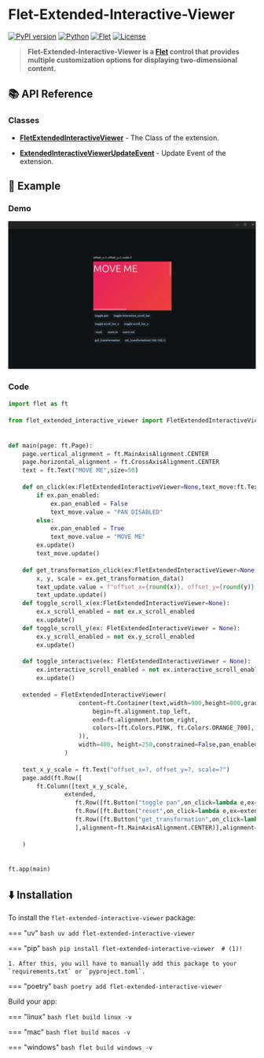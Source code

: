 

# Flet-Extended-Interactive-Viewer
[![PyPI version](https://img.shields.io/pypi/v/flet-extended-interactive-viewer.svg)](https://pypi.org/project/flet-extended-interactive-viewer/)
[![Python](https://img.shields.io/badge/Python-3.9+-blue.svg)](https://python.org)
[![Flet](https://img.shields.io/badge/Flet-0.28.3+-green.svg)](https://flet.dev)
[![License](https://img.shields.io/github/license/PraiseTheDarkFlo/flet-extended-interactive-viewer.svg)](https://github.com/PraiseTheDarkFlo/flet-extended-interactive-viewer/blob/master/LICENSE)
> **Flet-Extended-Interactive-Viewer is a [Flet](https://flet.dev/) control that provides multiple customization options for displaying two-dimensional content.**

## 📚 API Reference
### Classes

- **[FletExtendedInteractiveViewer](FletExtendedInteractiveViewer.md)** - The Class of the extension.

- **[ExtendedInteractiveViewerUpdateEvent](FletExtendedInteractiveViewer.md)** - Update Event of the extension.


## 🚀 Example
### Demo
![Example](https://github.com/PraiseTheDarkFlo/flet-extended-interactive-viewer/blob/master/docs/gifs/usage_extended_interactive_viewer.gif?raw=true)

### Code
```python
import flet as ft

from flet_extended_interactive_viewer import FletExtendedInteractiveViewer


def main(page: ft.Page):
    page.vertical_alignment = ft.MainAxisAlignment.CENTER
    page.horizontal_alignment = ft.CrossAxisAlignment.CENTER
    text = ft.Text("MOVE ME",size=50)

    def on_click(ex:FletExtendedInteractiveViewer=None,text_move:ft.Text=None):
        if ex.pan_enabled:
            ex.pan_enabled = False
            text_move.value = "PAN DISABLED"
        else:
            ex.pan_enabled = True
            text_move.value = "MOVE ME"
        ex.update()
        text_move.update()

    def get_transformation_click(ex:FletExtendedInteractiveViewer=None,text_update:ft.Text=None):
        x, y, scale = ex.get_transformation_data()
        text_update.value = f"offset_x={round(x)}, offset_y={round(y)}, scale={scale}"
        text_update.update()
    def toggle_scroll_x(ex:FletExtendedInteractiveViewer=None):
        ex.x_scroll_enabled = not ex.x_scroll_enabled
        ex.update()
    def toggle_scroll_y(ex: FletExtendedInteractiveViewer = None):
        ex.y_scroll_enabled = not ex.y_scroll_enabled
        ex.update()

    def toggle_interactive(ex: FletExtendedInteractiveViewer = None):
        ex.interactive_scroll_enabled = not ex.interactive_scroll_enabled
        ex.update()
        
    extended = FletExtendedInteractiveViewer(
                    content=ft.Container(text,width=900,height=800,gradient=ft.LinearGradient(
                        begin=ft.alignment.top_left,
                        end=ft.alignment.bottom_right,
                        colors=[ft.Colors.PINK, ft.Colors.ORANGE_700],
                    )),
                    width=400, height=250,constrained=False,pan_enabled=True,over_zoom_enabled=False,
                )
    
    text_x_y_scale = ft.Text("offset_x=?, offset_y=?, scale=?")
    page.add(ft.Row([
        ft.Column([text_x_y_scale,
                extended,
                   ft.Row([ft.Button("toggle pan",on_click=lambda e,ex=extended,text_move=text:on_click(ex,text_move)),ft.Button("toggle interactive_scroll_bar",on_click=lambda e,ex=extended:toggle_interactive(ex))]),ft.Row([ft.Button("toggle scroll_bar_x",on_click=lambda e,ex=extended:toggle_scroll_x(ex)),ft.Button("toggle scroll_bar_y",on_click=lambda e,ex=extended:toggle_scroll_y(ex))]),
                   ft.Row([ft.Button("reset",on_click=lambda e,ex=extended:ex.reset(400)),ft.Button("zoom in",on_click=lambda e,ex=extended:ex.zoom(1.25)),ft.Button("zoom out",on_click=lambda e,ex=extended:ex.zoom(0.75))]),
                   ft.Row([ft.Button("get_transformation",on_click=lambda e, ex=extended, x_y_scale=text_x_y_scale: get_transformation_click(ex,text_x_y_scale)),ft.Button("set_transformation(-100.0,-100.0,1.0)",on_click=lambda e,ex=extended:ex.set_transformation_data(offset_x=-100.0,offset_y=-100.0,scale=1.0))])
                   ],alignment=ft.MainAxisAlignment.CENTER)],alignment=ft.MainAxisAlignment.CENTER),

    )


ft.app(main)
```

## ⬇️ Installation

To install the `flet-extended-interactive-viewer` package:


=== "uv"
    ```bash
    uv add flet-extended-interactive-viewer
    ```

=== "pip"
    ```bash
    pip install flet-extended-interactive-viewer  # (1)!
    ```

    1. After this, you will have to manually add this package to your `requirements.txt` or `pyproject.toml`.

=== "poetry"
    ```bash
    poetry add flet-extended-interactive-viewer
    ```


Build your app:

=== "linux"
    ```bash
    flet build linux -v
    ```

=== "mac"
    ```bash
    flet build macos -v
    ```

=== "windows"
    ```bash
    flet build windows -v
    ```


